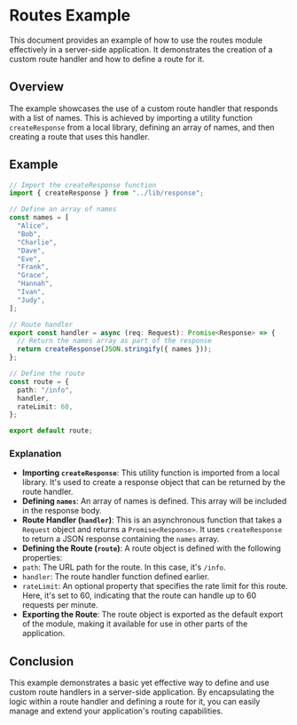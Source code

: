 # Routes Example

This document provides an example of how to use the routes module effectively in a server-side application. It demonstrates the creation of a custom route handler and how to define a route for it.

## Overview

The example showcases the use of a custom route handler that responds with a list of names. This is achieved by importing a utility function `createResponse` from a local library, defining an array of names, and then creating a route that uses this handler.

## Example

```ts
// Import the createResponse function
import { createResponse } from "../lib/response";

// Define an array of names
const names = [
  "Alice",
  "Bob",
  "Charlie",
  "Dave",
  "Eve",
  "Frank",
  "Grace",
  "Hannah",
  "Ivan",
  "Judy",
];

// Route handler
export const handler = async (req: Request): Promise<Response> => {
  // Return the names array as part of the response
  return createResponse(JSON.stringify({ names }));
};

// Define the route
const route = {
  path: "/info",
  handler,
  rateLimit: 60,
};

export default route;
```

### Explanation

- **Importing `createResponse`**: This utility function is imported from a local library. It's used to create a response object that can be returned by the route handler.
- **Defining `names`**: An array of names is defined. This array will be included in the response body.
- **Route Handler (`handler`)**: This is an asynchronous function that takes a `Request` object and returns a `Promise<Response>`. It uses `createResponse` to return a JSON response containing the `names` array.
- **Defining the Route (`route`)**: A route object is defined with the following properties:
- `path`: The URL path for the route. In this case, it's `/info`.
- `handler`: The route handler function defined earlier.
- `rateLimit`: An optional property that specifies the rate limit for this route. Here, it's set to 60, indicating that the route can handle up to 60 requests per minute.
- **Exporting the Route**: The route object is exported as the default export of the module, making it available for use in other parts of the application.

## Conclusion

This example demonstrates a basic yet effective way to define and use custom route handlers in a server-side application. By encapsulating the logic within a route handler and defining a route for it, you can easily manage and extend your application's routing capabilities.

